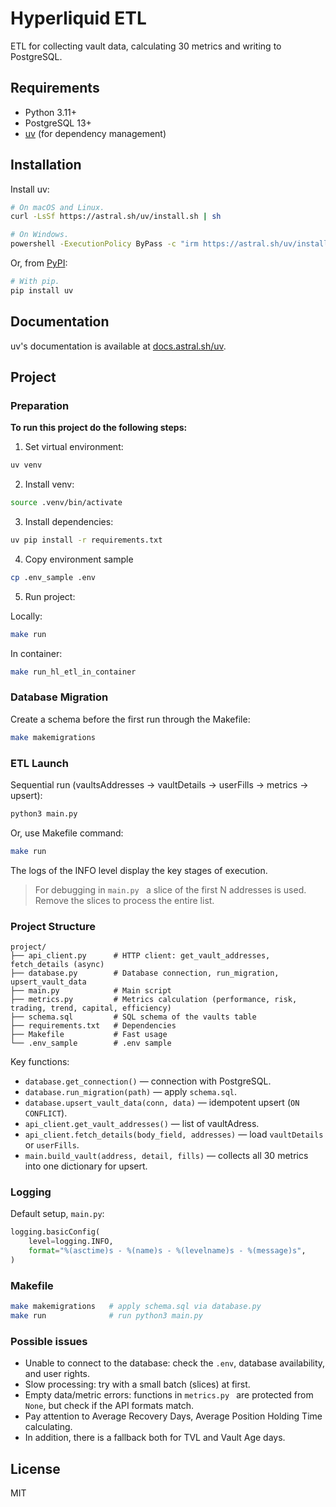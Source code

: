 # Hyperliquid ETL

ETL for collecting vault data, calculating 30 metrics and writing to PostgreSQL.

## Requirements

- Python 3.11+
- PostgreSQL 13+
- [uv](https://docs.astral.sh/uv/getting-started/) (for dependency management)

## Installation

Install uv:

```bash
# On macOS and Linux.
curl -LsSf https://astral.sh/uv/install.sh | sh
```

```bash
# On Windows.
powershell -ExecutionPolicy ByPass -c "irm https://astral.sh/uv/install.ps1 | iex"
```

Or, from [PyPI](https://pypi.org/project/uv/):

```bash
# With pip.
pip install uv
```

## Documentation

uv's documentation is available at [docs.astral.sh/uv](https://docs.astral.sh/uv).

## Project

### Preparation
**To run this project do the following steps:**

1. Set virtual environment:
```bash
uv venv
```

2. Install venv:
```bash
source .venv/bin/activate
```

3. Install dependencies:
```bash
uv pip install -r requirements.txt
```

4. Copy environment sample
```bash
cp .env_sample .env
```

5. Run project:

Locally:
```bash
make run
```

In container:
```bash
make run_hl_etl_in_container
```

### Database Migration
Create a schema before the first run through the Makefile:
```bash
make makemigrations
```

### ETL Launch
Sequential run (vaultsAddresses → vaultDetails → userFills → metrics → upsert):
```bash
python3 main.py
```

Or, use Makefile command:

```bash
make run
```

The logs of the INFO level display the key stages of execution.

> For debugging in `main.py ` a slice of the first N addresses is used. Remove the slices to process the entire list.

### Project Structure
```
project/
├── api_client.py      # HTTP client: get_vault_addresses, fetch_details (async)
├── database.py        # Database connection, run_migration, upsert_vault_data
├── main.py            # Main script
├── metrics.py         # Metrics calculation (performance, risk, trading, trend, capital, efficiency)
├── schema.sql         # SQL schema of the vaults table
├── requirements.txt   # Dependencies
├── Makefile           # Fast usage
└── .env_sample        # .env sample
```

Key functions:
- `database.get_connection()` — connection with PostgreSQL.
- `database.run_migration(path)` — apply `schema.sql`.
- `database.upsert_vault_data(conn, data)` — idempotent upsert (`ON CONFLICT`).
- `api_client.get_vault_addresses()` — list of vaultAdress.
- `api_client.fetch_details(body_field, addresses)` — load `vaultDetails` or `userFills`.
- `main.build_vault(address, detail, fills)` — collects all 30 metrics into one dictionary for upsert.

### Logging
Default setup, `main.py`:
```python
logging.basicConfig(
    level=logging.INFO,
    format="%(asctime)s - %(name)s - %(levelname)s - %(message)s",
)
```

### Makefile
```bash
make makemigrations   # apply schema.sql via database.py
make run              # run python3 main.py
```

### Possible issues
- Unable to connect to the database: check the `.env`, database availability, and user rights.
- Slow processing: try with a small batch (slices) at first.
- Empty data/metric errors: functions in `metrics.py ` are protected from `None`, but check if the API formats match.
- Pay attention to Average Recovery Days, Average Position Holding Time calculating.
- In addition, there is a fallback both for TVL and Vault Age days.

## License
MIT
